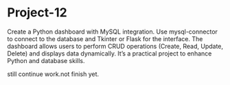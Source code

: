 # Project-12
Create a Python dashboard with MySQL integration. Use mysql-connector to connect to the database and Tkinter or Flask for the interface. The dashboard allows users to perform CRUD operations (Create, Read, Update, Delete) and displays data dynamically. It’s a practical project to enhance Python and database skills.

still continue work.not finish yet.
